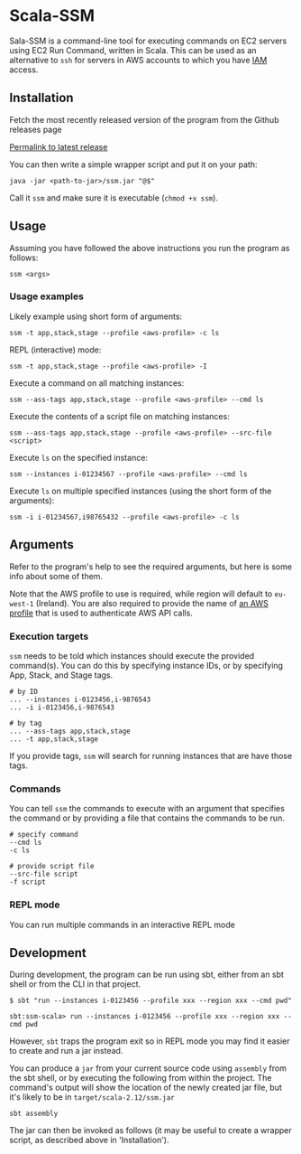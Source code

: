 Scala-SSM
=========

Sala-SSM is a command-line tool for executing commands on EC2 servers
using EC2 Run Command, written in Scala. This can be used as an
alternative to `ssh` for servers in AWS accounts to which you have
[IAM](https://aws.amazon.com/iam/) access.

## Installation

Fetch the most recently released version of the program from the Github
releases page

[Permalink to latest release](https://github.com/guardian/ssm-scala/releases/latest)

You can then write a simple wrapper script and put it on your path:

    java -jar <path-to-jar>/ssm.jar "@$"

Call it `ssm` and make sure it is executable (`chmod +x ssm`).

## Usage

Assuming you have followed the above instructions you run the program as
follows:

    ssm <args>

### Usage examples

Likely example using short form of arguments:

    ssm -t app,stack,stage --profile <aws-profile> -c ls

REPL (interactive) mode:

    ssm -t app,stack,stage --profile <aws-profile> -I

Execute a command on all matching instances:

    ssm --ass-tags app,stack,stage --profile <aws-profile> --cmd ls

Execute the contents of a script file on matching instances:

    ssm --ass-tags app,stack,stage --profile <aws-profile> --src-file <script>

Execute `ls` on the specified instance:

    ssm --instances i-01234567 --profile <aws-profile> --cmd ls

Execute `ls` on multiple specified instances (using the short form of
the arguments):

    ssm -i i-01234567,i98765432 --profile <aws-profile> -c ls

## Arguments

Refer to the program's help to see the required arguments, but here is
some info about some of them.

Note that the AWS profile to use is required, while region will
default to `eu-west-1` (Ireland). You are also required to provide
the name of [an AWS profile](https://docs.aws.amazon.com/cli/latest/userguide/cli-multiple-profiles.html)
that is used to authenticate AWS API calls.

### Execution targets

`ssm` needs to be told which instances should execute the provided
command(s). You can do this by specifying instance IDs, or by
specifying App, Stack, and Stage tags.

    # by ID
	... --instances i-0123456,i-9876543
    ... -i i-0123456,i-9876543
	
	# by tag
	... --ass-tags app,stack,stage
	... -t app,stack,stage

If you provide tags, `ssm` will search for running instances that are
have those tags.

### Commands

You can tell `ssm` the commands to execute with an argument that
specifies the command or by providing a file that contains the
commands to be run.

    # specify command
	--cmd ls
	-c ls
	
	# provide script file
	--src-file script
	-f script

### REPL mode

You can run multiple commands in an interactive REPL mode

## Development

During development, the program can be run using sbt, either from an sbt
shell or from the CLI in that project.

    $ sbt "run --instances i-0123456 --profile xxx --region xxx --cmd pwd"

    sbt:ssm-scala> run --instances i-0123456 --profile xxx --region xxx --cmd pwd

However, `sbt` traps the program exit so in REPL mode you may find it
easier to create and run a jar instead.

You can produce a `jar` from your current source code using `assembly`
from the sbt shell, or by executing the following from within the
project. The command's output will show the location of the newly
created jar file, but it's likely to be in `target/scala-2.12/ssm.jar`

    sbt assembly

The jar can then be invoked as follows (it may be useful to create a wrapper
script, as described above in 'Installation').
